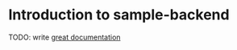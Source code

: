 # Introduction to sample-backend

TODO: write [great documentation](http://jacobian.org/writing/what-to-write/)
